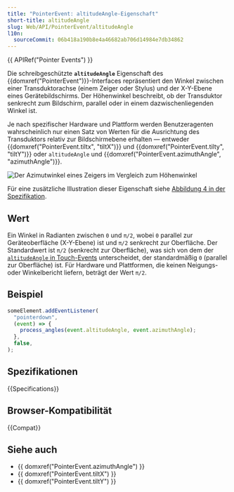 ```yaml
---
title: "PointerEvent: altitudeAngle-Eigenschaft"
short-title: altitudeAngle
slug: Web/API/PointerEvent/altitudeAngle
l10n:
  sourceCommit: 06b418a190b8e4a46682ab706d14984e7db34862
---
```


{{ APIRef("Pointer Events") }}

Die schreibgeschützte **`altitudeAngle`** Eigenschaft des {{domxref("PointerEvent")}}-Interfaces repräsentiert den Winkel zwischen einer Transduktorachse (einem Zeiger oder Stylus) und der X-Y-Ebene eines Gerätebildschirms. Der Höhenwinkel beschreibt, ob der Transduktor senkrecht zum Bildschirm, parallel oder in einem dazwischenliegenden Winkel ist.

Je nach spezifischer Hardware und Plattform werden Benutzeragenten wahrscheinlich nur einen Satz von Werten für die Ausrichtung des Transduktors relativ zur Bildschirmebene erhalten — entweder {{domxref("PointerEvent.tiltx", "tiltX")}} und {{domxref("PointerEvent.tilty", "tiltY")}} oder `altitudeAngle` und {{domxref("PointerEvent.azimuthAngle", "azimuthAngle")}}.

![Der Azimutwinkel eines Zeigers im Vergleich zum Höhenwinkel](./azimuth_altitude_angles.svg)

Für eine zusätzliche Illustration dieser Eigenschaft siehe [Abbildung 4 in der Spezifikation](https://w3c.github.io/pointerevents/#figure_altitudeAngle).

## Wert

Ein Winkel in Radianten zwischen `0` und `π/2`, wobei `0` parallel zur Geräteoberfläche (X-Y-Ebene) ist und `π/2` senkrecht zur Oberfläche. Der Standardwert ist `π/2` (senkrecht zur Oberfläche), was sich von dem der [`altitudeAngle` in Touch-Events](https://w3c.github.io/touch-events/#dom-touch-altitudeangle) unterscheidet, der standardmäßig `0` (parallel zur Oberfläche) ist. Für Hardware und Plattformen, die keinen Neigungs- oder Winkelbericht liefern, beträgt der Wert `π/2`.

## Beispiel

```js
someElement.addEventListener(
  "pointerdown",
  (event) => {
    process_angles(event.altitudeAngle, event.azimuthAngle);
  },
  false,
);
```

## Spezifikationen

{{Specifications}}

## Browser-Kompatibilität

{{Compat}}

## Siehe auch

- {{ domxref("PointerEvent.azimuthAngle") }}
- {{ domxref("PointerEvent.tiltX") }}
- {{ domxref("PointerEvent.tiltY") }}
